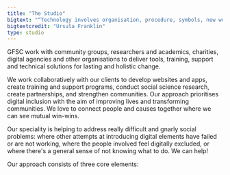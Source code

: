 ```yaml
---
title: "The Studio"
bigtext: "“Technology involves organisation, procedure, symbols, new words, equations, and most of all, it involves a mind set.”"
bigtextcredit: "Ursula Franklin"
type: studio
---
```


GFSC work with community groups, researchers and academics, charities, digital agencies and other organisations to deliver tools, training, support and technical solutions for lasting and holistic change.

We work collaboratively with our clients to develop websites and apps, create training and support programs, conduct social science research, create partnerships, and strengthen communities. Our approach prioritises digital inclusion with the aim of improving lives and transforming communities. We love to connect people and causes together where we can see mutual win-wins.

Our speciality is helping to address really difficult and gnarly social problems: where other attempts at introducing digital elements have failed or are not working, where the people involved feel digitally excluded, or where there's a general sense of not knowing what to do. We can help!

Our approach consists of three core elements:
